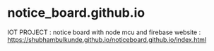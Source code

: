 # notice_board.github.io
IOT PROJECT :
notice board with node mcu and firebase
website :
https://shubhambulkunde.github.io/noticeboard.github.io/index.html

